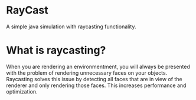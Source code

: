 # RayCast
A simple java simulation with raycasting functionality.

# What is raycasting?
When you are rendering an environmentment, you will always be presented with the problem of rendering unnecessary faces on your objects. 
Raycasting solves this issue by detecting all faces that are in view of the renderer and only rendering those faces. This increases performance 
and optimization.
